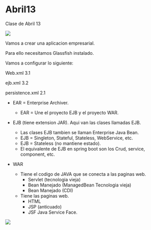 # Abril13
Clase de Abril 13

![](https://github.com/jorgecc/Abril3/raw/master/form1.jpg)

Vamos a crear una aplicacion empresarial.

Para ello necesitamos Glassfish instalado.

Vamos a configurar lo siguiente:

Web.xml 3.1

ejb.xml 3.2

persistence.xml 2.1


* EAR = Enterprise Archiver.   
   * EAR = Une el proyecto EJB y el proyecto WAR.  

* EJB (tiene extension JAR).  Aqui van las clases llamadas EJB.
   * Las clases EJB tambien se llaman Enterprise Java Bean.
   * EJB = Singleton, Stateful, Stateless, WebService, etc.
   * EJB = Stateless (no mantiene estado).   
   * El equivalente de EJB en spring boot son los Crud, service, component, etc.

* WAR
   * Tiene el codigo de JAVA que se conecta a las paginas web.
        * Servlet (tecnologia vieja)
        * Bean Manejado (ManagedBean Tecnologia vieja)
        * Bean Manejado (CDI)
   * Tiene las paginas web.
        * HTML
        * JSP (anticuado)
        * JSF Java Service Face.
       
![](https://www.arquitecturajava.com/wp-content/uploads/EJBinWAR.jpg)


        
   
   
